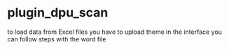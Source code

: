 # plugin_dpu_scan
to load data from Excel files you have to upload theme in the interface
you can follow steps with the word file
